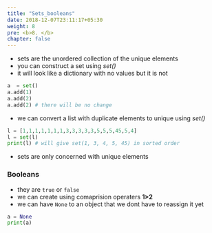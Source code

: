 ```yaml
---
title: "Sets_booleans"
date: 2018-12-07T23:11:17+05:30
weight: 8
pre: <b>8. </b>
chapter: false
---
```


- sets are the unordered collection of the unique elements
- you can construct a set using _set()_
- it will look like a dictionary with no values but it is not
```python
a  = set()
a.add(1)
a.add(2)
a.add(2) # there will be no change
```
- we can convert a list with duplicate elements to unique using _set()_

```python
l = [1,1,1,1,1,1,1,3,3,3,3,3,5,5,5,45,5,4]
l = set(l)
print(l) # will give set(1, 3, 4, 5, 45) in sorted order
```
- sets are only concerned with unique elements

### Booleans

- they are `true` or `false`
- we can create using comaprision operaters __1>2__
- we can have `None` to an object that we dont have to reassign it yet

```python 
a = None
print(a)
```